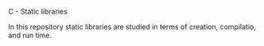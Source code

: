 C - Static libraries

In this repository static libraries are studied in terms of creation, compilatio, and run time.
